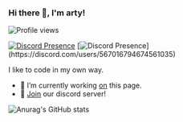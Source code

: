 ### Hi there 👋, I'm arty!
![Profile views](https://gpvc.arturio.dev/xarty)

[![Discord Presence](https://lanyard-profile-readme.vercel.app/api/274646722096005120)](https://discord.com/users/274646722096005120)
[![Discord Presence](https://lanyard-profile-readme.vercel.app/api/567016794674561035?theme=light&bg=809ecf&animated=false&hideDiscrim=true&borderRadius=30px&idleMessage=Probably%20doing%20something%20else...)](https://discord.com/users/567016794674561035)


I like to code in my own way.

- 🔭 I’m currently working <a href="https://github.com/xarty" rel="nofollow">on</a> this page. 
- 💎 <a href="https://discord.gg/0606" rel="nofollow">Join</a> our discord server!

![Anurag's GitHub stats](https://github-readme-stats.vercel.app/api?username=xarty&show_icons=true&theme=github_dark)
